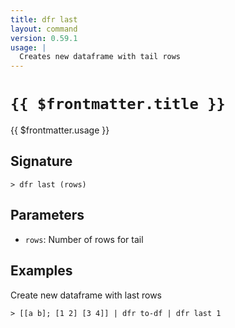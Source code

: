 ```yaml
---
title: dfr last
layout: command
version: 0.59.1
usage: |
  Creates new dataframe with tail rows
---
```


# `{{ $frontmatter.title }}`

<div style='white-space: pre-wrap;'>{{ $frontmatter.usage }}</div>

## Signature

```> dfr last (rows)```

## Parameters

 -  `rows`: Number of rows for tail

## Examples

Create new dataframe with last rows
```shell
> [[a b]; [1 2] [3 4]] | dfr to-df | dfr last 1
```
